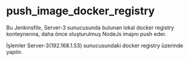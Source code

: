 
# push_image_docker_registry

Bu Jenkinsfile, Server-3 sunucusunda bulunan lokal docker registry konteynerına, daha önce oluşturulmuş NodeJs imajını push eder.

İşlemler Server-3(192.168.1.53) sunucusundaki docker registry üzerinde yapılır.